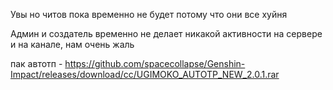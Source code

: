 Увы но читов пока временно не будет потому что они все хуйня 

Админ и создатель временно не делает никакой активности на сервере и на канале, нам очень жаль


пак автотп - https://github.com/spacecollapse/Genshin-Impact/releases/download/cc/UGIMOKO_AUTOTP_NEW_2.0.1.rar
